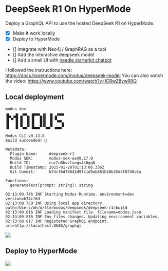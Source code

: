 # DeepSeek R1 On HyperMode

Deploy a GraphQL API to use the hosted DeepSeek R1 on HyperMode.

- [x] Make it work locally
- [x] Deploy to HyperMode
- [] Integrate with Neo4j / GraphRAG as a tool
- [] Add the interactive deepseek model
- [] Add a small UI with [needle starterkit chatbot]([url](https://neo4j.com/labs/neo4j-needle-starterkit/2.0/Components/Chatbot/))

I followed the instructions here: https://docs.hypermode.com/modus/deepseek-model
You can also watch the video: https://www.youtube.com/watch?v=ICRwZ8ywR9Q

## Local deployment

```
modus dev
▗▖  ▗▖ ▗▄▖ ▗▄▄▄ ▗▖ ▗▖ ▗▄▄▖
▐▛▚▞▜▌▐▌ ▐▌▐▌  █▐▌ ▐▌▐▌   
▐▌  ▐▌▐▌ ▐▌▐▌  █▐▌ ▐▌ ▝▀▚▖
▐▌  ▐▌▝▚▄▞▘▐▙▄▄▀▝▚▄▞▘▗▄▄▞▘

Modus CLI v0.13.8
Build succeeded! 🎉

Metadata:
  Plugin Name:     deepseek-r1
  Modus SDK:       modus-sdk-as@0.17.0
  Build ID:        cuc2u8hvclvogv4s6gq0
  Build Timestamp: 2025-01-28T01:13:06.336Z
  Git Commit:      b74cf6d78842d9fc1d9ab881b18b35d4f0740c6a

Functions:
  generateText(prompt: string): string

02:13:09.746 INF Starting Modus Runtime. environment=dev version=b74cf6d
02:13:09.750 INF Using local app directory. path=/Users/mh/d/llm/modus/deepseek/deepseek-r1/build
02:13:09.816 INF Loading manifest file. filename=modus.json
02:13:09.816 INF Env files changed. Updating environment variables.
02:13:09.817 INF Registered GraphQL endpoint. url=http://localhost:8686/graphql
```

![](https://github.com/user-attachments/assets/53e1f951-a692-4c78-9c16-fccf1348bb12)

## Deploy to HyperMode

![](https://github.com/user-attachments/assets/8c86e5e8-4bdf-49c8-a8f3-2efc5d9c8f3c)
